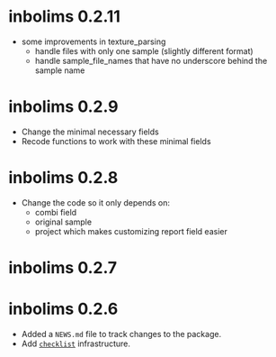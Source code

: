 # inbolims 0.2.11

* some improvements in texture_parsing
    * handle files with only one sample (slightly different format)
    * handle sample_file_names that have no underscore behind the sample name

# inbolims 0.2.9

* Change the minimal necessary fields
* Recode functions to work with these minimal fields

# inbolims 0.2.8

* Change the code so it only depends on:
    * combi field
    * original sample
    * project
which makes customizing report field easier

# inbolims 0.2.7

# inbolims 0.2.6

* Added a `NEWS.md` file to track changes to the package.
* Add [`checklist`](https://inbo.github.io/checklist/) infrastructure.

